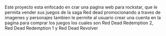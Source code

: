 Este proyecto esta enfocado en crar una pagina web para rockstar, que le permita vender sus juegos de la saga Red dead
promocionando a traves de imagenes y personajes
tambien le permite al usuario crear una cuenta en la pagina para comprar los juegos
los cuales son Red Dead Redemption 2, Red Dead Redemption 1 y Red Dead Revolver

